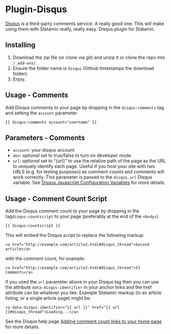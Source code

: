 Plugin-Disqus
=============

[Disqus](http://disqus.com) is a third-party comments service. A really good one. This will make using them with Statamic really, really easy.
Disqus plugin for Statamic.

## Installing
1. Download the zip file (or clone via git) and unzip it or clone the repo into `/_add-ons/`.
2. Ensure the folder name is `disqus` (Github timestamps the download folder).
3. Enjoy.

## Usage - Comments

Add Disqus comments to your page by dropping in the `disqus:comments` tag and setting the `account` parameter
    
    {{ disqus:comments account="username" }}

## Parameters - Comments

- `account`: your disqus account
- `dev`: _optional_ set to true/false to turn on developer mode
- `url`: _optional_ set to “{url}” to use the relative path of the page as the URL to uniquely identify each page. Useful if you host your site with two URLS (e.g. for testing purposes) as comment counts and comments will work correctly. This parameter is passed to the `disqus_url` Disqus variable. See [Disqus Javascript Configuration Variables](http://help.disqus.com/customer/portal/articles/472098-javascript-configuration-variables#disqus_url) for more details.

## Usage - Comment Count Script

Add the Disqus comment count to your page by dropping in the tag`disqus:countscript` to your page (preferably at the end of the `<body>`).

    {{ disqus:countscript }}

This will embed the Disqus script to replace the following markup:

    <a href="http://example.com/article2.html#disqus_thread">Second article</a>

with the comment count, for example:

    <a href="http://example.com/article2.html#disqus_thread">13 Comments</a>

If you used the `url` parameter above in your Disqus tag then you can use the attribute `data-disqus-identifier` in your anchor links and the href attribute can be whatever you like. Example Statamic markup (in an article listing, or a single article page) might be:

    <a data-disqus-identifier="{{ url }}" href="{{ url }}#disqus_thread">Loading...</a>

See the Disqus help page [Adding comment count links to your home page](http://help.disqus.com/customer/portal/articles/565624-tightening-your-disqus-integration) for more details.
